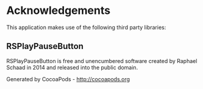 # Acknowledgements
This application makes use of the following third party libraries:

## RSPlayPauseButton

RSPlayPauseButton is free and unencumbered software created by Raphael Schaad in 2014 and released into the public domain.

Generated by CocoaPods - http://cocoapods.org
